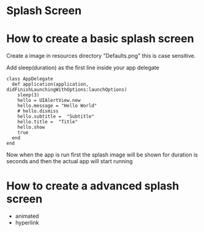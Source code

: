 # Splash Screen



# How to create a basic splash screen


Create a image in resources directory "Defaults.png" this is case sensitive.

Add sleep(duration) as the first line inside your app delegate 

```
class AppDelegate
  def application(application, didFinishLaunchingWithOptions:launchOptions)
    sleep(3) 
    hello = UIAlertView.new
    hello.message = "Hello World"
    # hello.dismiss
    hello.subtitle =  "Subtitle"
    hello.title =  "Title"
    hello.show
    true
  end
end
```

Now when the app is run first the splash image will be shown for duration is seconds and then the actual app will start running

# How to create a advanced splash screen

* animated
* hyperlink
